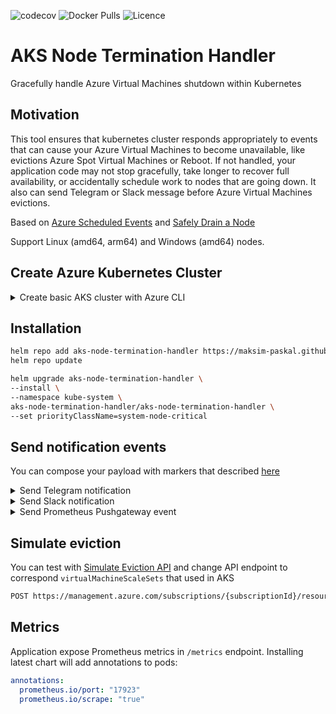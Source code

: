 ![codecov](https://codecov.io/gh/maksim-paskal/aks-node-termination-handler/graph/badge.svg?token=0Z0ENDM8VW)
![Docker Pulls](https://img.shields.io/docker/pulls/paskalmaksim/aks-node-termination-handler.svg)
![Licence](https://img.shields.io/github/license/maksim-paskal/aks-node-termination-handler.svg)

# AKS Node Termination Handler

Gracefully handle Azure Virtual Machines shutdown within Kubernetes

## Motivation

This tool ensures that kubernetes cluster responds appropriately to events that can cause your Azure Virtual Machines to become unavailable, like evictions Azure Spot Virtual Machines or Reboot. If not handled, your application code may not stop gracefully, take longer to recover full availability, or accidentally schedule work to nodes that are going down. It also can send Telegram or Slack message before Azure Virtual Machines evictions.

Based on [Azure Scheduled Events](https://docs.microsoft.com/en-us/azure/virtual-machines/linux/scheduled-events) and [Safely Drain a Node](https://kubernetes.io/docs/tasks/administer-cluster/safely-drain-node/)

Support Linux (amd64, arm64) and Windows (amd64) nodes.

## Create Azure Kubernetes Cluster

<details>
  <summary>Create basic AKS cluster with Azure CLI</summary>

```bash
# https://learn.microsoft.com/en-us/azure/aks/learn/quick-kubernetes-deploy-cli

# Azure CLI version is 2.50.0
az --version

# Create resource group
az group create \
--name test-aks-group-eastus \
--location eastus

# Create aks cluster, with not spot instances
az aks create \
--resource-group test-aks-group-eastus \
--name MyManagedCluster \
--node-count 1 \
--node-vm-size Standard_DS2_v2 \
--enable-cluster-autoscaler \
--min-count 1 \
--max-count 3

# Create Linux nodepool with Spot Virtual Machines and autoscaling
az aks nodepool add \
--resource-group test-aks-group-eastus \
--cluster-name MyManagedCluster \
--name spotpool \
--priority Spot \
--eviction-policy Delete \
--spot-max-price -1 \
--enable-cluster-autoscaler \
--node-vm-size Standard_DS2_v2 \
--min-count 0 \
--max-count 10

# Create Windows nodepool with Spot Virtual Machines and autoscaling
az aks nodepool add \
--resource-group test-aks-group-eastus \
--cluster-name MyManagedCluster \
--os-type Windows \
--priority Spot \
--eviction-policy Delete \
--spot-max-price -1 \
--enable-cluster-autoscaler \
--name spot01 \
--min-count 1 \
--max-count 3

# Get config to connect to cluster
az aks get-credentials \
--resource-group test-aks-group-eastus \
--name MyManagedCluster
```

</details>

## Installation

```bash
helm repo add aks-node-termination-handler https://maksim-paskal.github.io/aks-node-termination-handler/
helm repo update

helm upgrade aks-node-termination-handler \
--install \
--namespace kube-system \
aks-node-termination-handler/aks-node-termination-handler \
--set priorityClassName=system-node-critical
```

## Send notification events

You can compose your payload with markers that described [here](pkg/template/README.md)

<details>
  <summary>Send Telegram notification</summary>

```bash
helm upgrade aks-node-termination-handler \
--install \
--namespace kube-system \
aks-node-termination-handler/aks-node-termination-handler \
--set priorityClassName=system-node-critical \
--set 'args[0]=-telegram.token=<telegram token>' \
--set 'args[1]=-telegram.chatID=<telegram chatid>'
```
</details>

<details>
  <summary>Send Slack notification</summary>

```bash
# create payload file
cat <<EOF | tee values.yaml
priorityClassName: system-node-critical

args:
- -webhook.url=https://hooks.slack.com/services/T00000000/B00000000/XXXXXXXXXXXXXXXXXXXXXXXX
- -webhook.template-file=/files/slack-payload.json
- -webhook.contentType=application/json
- -webhook.method=POST
- -webhook.timeout=30s

configMap:
  data:
    slack-payload.json: |
      {
        "channel": "#mychannel",
        "username": "webhookbot",
        "text": "This is message for {{ .NodeName }}, {{ .InstanceType }} from {{ .NodeRegion }}",
        "icon_emoji": ":ghost:"
      }
EOF

# install/upgrade helm chart
helm upgrade aks-node-termination-handler \
--install \
--namespace kube-system \
aks-node-termination-handler/aks-node-termination-handler \
--values values.yaml
```
</details>

<details>
  <summary>Send Prometheus Pushgateway event</summary>

```bash
cat <<EOF | tee values.yaml
priorityClassName: system-node-critical

args:
- -webhook.url=http://prometheus-pushgateway.prometheus.svc.cluster.local:9091/metrics/job/aks-node-termination-handler
- -webhook.template-file=/files/prometheus-pushgateway-payload.txt
- -webhook.contentType=text/plain
- -webhook.method=POST
- -webhook.timeout=30s

configMap:
  data:
    prometheus-pushgateway-payload.txt: |
      node_termination_event{node="{{ .NodeName }}"} 1
EOF

# install/upgrade helm chart
helm upgrade aks-node-termination-handler \
--install \
--namespace kube-system \
aks-node-termination-handler/aks-node-termination-handler \
--values values.yaml
```
</details>

## Simulate eviction

You can test with [Simulate Eviction API](https://docs.microsoft.com/en-us/rest/api/compute/virtual-machines/simulate-eviction) and change API endpoint to correspond `virtualMachineScaleSets` that used in AKS

```bash
POST https://management.azure.com/subscriptions/{subscriptionId}/resourceGroups/{resourceGroupName}/providers/Microsoft.Compute/virtualMachineScaleSets/{vmScaleSetName}/virtualMachines/{instanceId}/simulateEviction?api-version=2021-11-01
```

## Metrics

Application expose Prometheus metrics in `/metrics` endpoint. Installing latest chart will add annotations to pods:

```yaml
annotations:
  prometheus.io/port: "17923"
  prometheus.io/scrape: "true"
```
